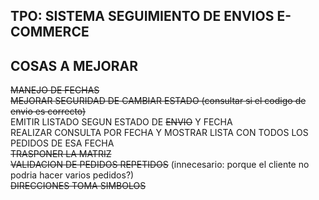 ## TPO: SISTEMA SEGUIMIENTO DE ENVIOS E-COMMERCE

## COSAS A MEJORAR
~~MANEJO DE FECHAS~~ <br>
~~MEJORAR SEGURIDAD DE CAMBIAR ESTADO (consultar si el codigo de envio es correcto)~~ <br>
EMITIR LISTADO SEGUN ESTADO DE ~~ENVIO~~ Y FECHA <br>
REALIZAR CONSULTA POR FECHA Y MOSTRAR LISTA CON TODOS LOS PEDIDOS DE ESA FECHA <br>
~~TRASPONER LA MATRIZ~~ <br>
~~VALIDACION DE PEDIDOS REPETIDOS~~ (innecesario: porque el cliente no podria hacer varios pedidos?) <br> 
~~DIRECCIONES TOMA SIMBOLOS~~ <br>


